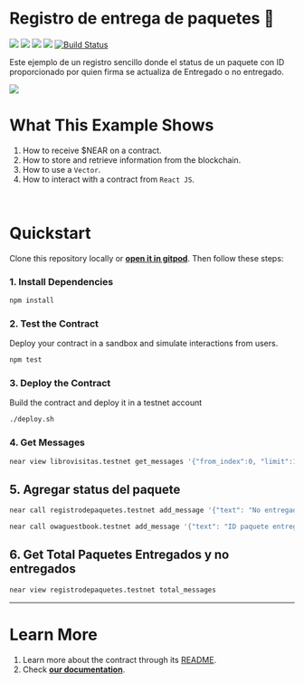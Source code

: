 # Registro de entrega de paquetes 📖 
[![](https://img.shields.io/badge/⋈%20Examples-Basics-green)](https://docs.near.org/tutorials/welcome)
[![](https://img.shields.io/badge/Gitpod-Ready-orange)](https://gitpod.io/#/https://github.com/near-examples/guest-book-js)
[![](https://img.shields.io/badge/Contract-js-yellow)](https://docs.near.org/develop/contracts/anatomy)
[![](https://img.shields.io/badge/Frontend-React-blue)](https://docs.near.org/develop/integrate/frontend)
[![Build Status](https://img.shields.io/endpoint.svg?url=https%3A%2F%2Factions-badge.atrox.dev%2Fnear-examples%2Fguest-book-js%2Fbadge&style=flat&label=Tests)](https://actions-badge.atrox.dev/near-examples/guest-book-js/goto)


Este ejemplo de un registro sencillo donde el status de un paquete con ID proporcionado por quien firma se actualiza de Entregado o no entregado.

![](https://iili.io/JEG7rSn.md.png)


# What This Example Shows

1. How to receive $NEAR on a contract.
2. How to store and retrieve information from the blockchain.
3. How to use a `Vector`.
4. How to interact with a contract from `React JS`.

<br />

# Quickstart

Clone this repository locally or [**open it in gitpod**](https://gitpod.io/#/github.com/near-examples/guest_book-js). Then follow these steps:

### 1. Install Dependencies
```bash
npm install
```

### 2. Test the Contract
Deploy your contract in a sandbox and simulate interactions from users.

```bash
npm test
```

### 3. Deploy the Contract
Build the contract and deploy it in a testnet account
```bash
./deploy.sh
```

### 4. Get Messages

```bash
near view librovisitas.testnet get_messages '{"from_index":0, "limit":10}'
```

## 5. Agregar status del paquete

```bash
near call registrodepaquetes.testnet add_message '{"text": "No entregado"}' --accountId yairnava.testnet
```

```bash
near call owaguestbook.testnet add_message '{"text": "ID paquete entregado 12312"}' --amount 0.1 --accountId yairnava.testnet
```

## 6. Get Total Paquetes Entregados y no entregados

```bash
near view registrodepaquetes.testnet total_messages
```

---

# Learn More
1. Learn more about the contract through its [README](./contract/README.md).
2. Check [**our documentation**](https://docs.near.org/develop/welcome).
